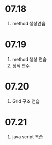 07.18
===
1. method 생성연습


07.19
===
1. method 생성 연습   
2. 정적 변수   


07.20
===
1. Grid 구조 연습


07.21
===
1. java script 복습
